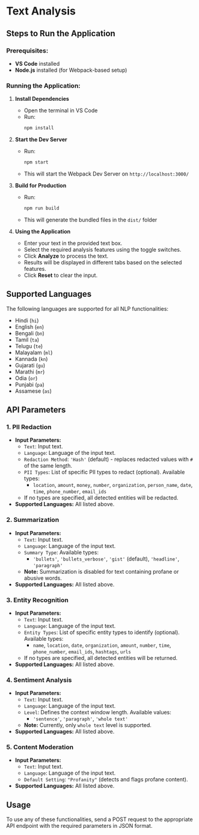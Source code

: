 # Text Analysis

## Steps to Run the Application

### Prerequisites:

- **VS Code** installed
- **Node.js** installed (for Webpack-based setup)

### Running the Application:

1. **Install Dependencies**

   - Open the terminal in VS Code
   - Run:
     ```sh
     npm install
     ```

2. **Start the Dev Server**

   - Run:
     ```sh
     npm start
     ```
   - This will start the Webpack Dev Server on `http://localhost:3000/`

3. **Build for Production**

   - Run:
     ```sh
     npm run build
     ```
   - This will generate the bundled files in the `dist/` folder

4. **Using the Application**
   - Enter your text in the provided text box.
   - Select the required analysis features using the toggle switches.
   - Click **Analyze** to process the text.
   - Results will be displayed in different tabs based on the selected features.
   - Click **Reset** to clear the input.

## Supported Languages

The following languages are supported for all NLP functionalities:

- Hindi (`hi`)
- English (`en`)
- Bengali (`bn`)
- Tamil (`ta`)
- Telugu (`te`)
- Malayalam (`ml`)
- Kannada (`kn`)
- Gujarati (`gu`)
- Marathi (`mr`)
- Odia (`or`)
- Punjabi (`pa`)
- Assamese (`as`)

## API Parameters

### 1. PII Redaction

- **Input Parameters:**
  - `Text`: Input text.
  - `Language`: Language of the input text.
  - `Redaction Method`: `'Hash'` (default) - replaces redacted values with `#` of the same length.
  - `PII Types`: List of specific PII types to redact (optional). Available types:
    - `location`, `amount`, `money`, `number`, `organization`, `person_name`, `date`, `time`, `phone_number`, `email_ids`
  - If no types are specified, all detected entities will be redacted.
- **Supported Languages:** All listed above.

### 2. Summarization

- **Input Parameters:**
  - `Text`: Input text.
  - `Language`: Language of the input text.
  - `Summary Type`: Available types:
    - `'bullets'`, `'bullets_verbose'`, `'gist'` (default), `'headline'`, `'paragraph'`
  - **Note:** Summarization is disabled for text containing profane or abusive words.
- **Supported Languages:** All listed above.

### 3. Entity Recognition

- **Input Parameters:**
  - `Text`: Input text.
  - `Language`: Language of the input text.
  - `Entity Types`: List of specific entity types to identify (optional). Available types:
    - `name`, `location`, `date`, `organization`, `amount`, `number`, `time`, `phone_number`, `email_ids`, `hashtags`, `urls`
  - If no types are specified, all detected entities will be returned.
- **Supported Languages:** All listed above.

### 4. Sentiment Analysis

- **Input Parameters:**
  - `Text`: Input text.
  - `Language`: Language of the input text.
  - `Level`: Defines the context window length. Available values:
    - `'sentence'`, `'paragraph'`, `'whole text'`
  - **Note:** Currently, only `whole text` level is supported.
- **Supported Languages:** All listed above.

### 5. Content Moderation

- **Input Parameters:**
  - `Text`: Input text.
  - `Language`: Language of the input text.
  - `Default Setting`: `"Profanity"` (detects and flags profane content).
- **Supported Languages:** All listed above.

## Usage

To use any of these functionalities, send a POST request to the appropriate API endpoint with the required parameters in JSON format.
